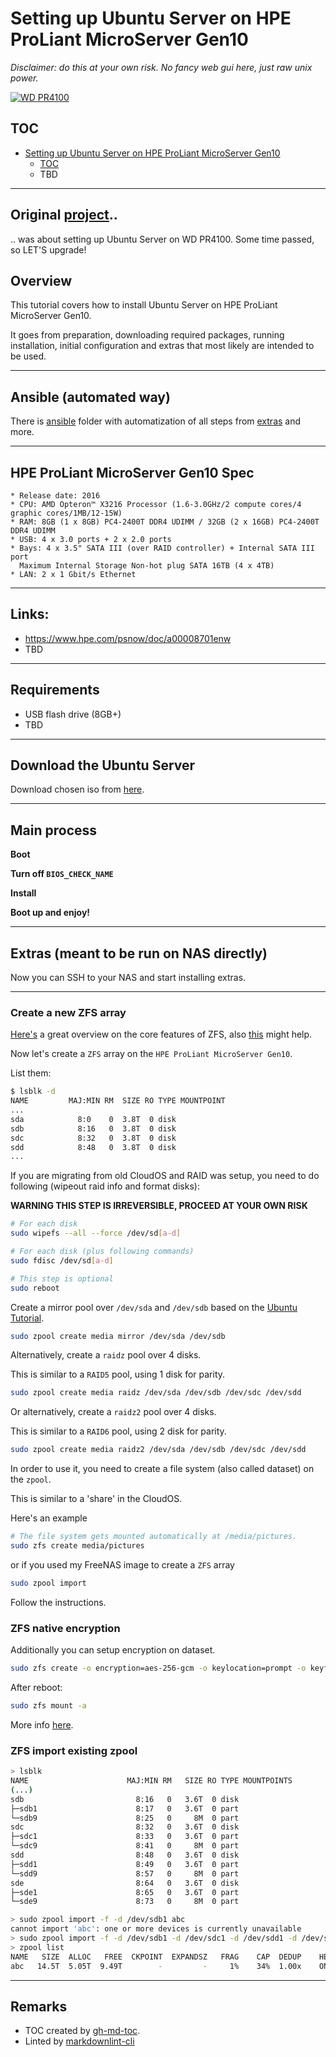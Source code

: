 # Setting up Ubuntu Server on HPE ProLiant MicroServer Gen10

_Disclaimer: do this at your own risk. No fancy web gui here, just raw unix power._

[![WD PR4100](./img/microservergen10.jpeg)](./img/microservergen10.jpeg)

## TOC

* [Setting up Ubuntu Server on HPE ProLiant MicroServer Gen10](#setting-up-ubuntu-server-on-hpe-pro-liant-micro-server-gen10)
  * [TOC](#toc)
  * TBD

---

## Original [project](https://github.com/aamkye/ubuntu_on_WD_PRx100)..

.. was about setting up Ubuntu Server on WD PR4100. Some time passed, so LET'S upgrade!

## Overview

This tutorial covers how to install Ubuntu Server on HPE ProLiant MicroServer Gen10.

It goes from preparation, downloading required packages, running installation, initial configuration and extras that most likely are intended to be used.

---

## Ansible (automated way)

There is [ansible](./ansible) folder with automatization of all steps from [extras](#extras-meant-to-be-run-on-nas-directly) and more.

---

## HPE ProLiant MicroServer Gen10 Spec

```
* Release date: 2016
* CPU: AMD Opteron™ X3216 Processor (1.6-3.0GHz/2 compute cores/4 graphic cores/1MB/12-15W)
* RAM: 8GB (1 x 8GB) PC4-2400T DDR4 UDIMM / 32GB (2 x 16GB) PC4-2400T DDR4 UDIMM
* USB: 4 x 3.0 ports + 2 x 2.0 ports
* Bays: 4 x 3.5" SATA III (over RAID controller) + Internal SATA III port
  Maximum Internal Storage Non-hot plug SATA 16TB (4 x 4TB)
* LAN: 2 x 1 Gbit/s Ethernet
```

---

## Links:

* https://www.hpe.com/psnow/doc/a00008701enw
* TBD

---

## Requirements

* USB flash drive (8GB+)
* TBD

---

## Download the Ubuntu Server

Download chosen iso from [here](https://ubuntu.com/download/server).

---

## Main process

**Boot**

**Turn off `BIOS_CHECK_NAME`**

**Install**

**Boot up and enjoy!**

---

## Extras (meant to be run on NAS directly)

Now you can SSH to your NAS and start installing extras.

---

### Create a new ZFS array

[Here's](https://wiki.archlinux.org/title/ZFS/Virtual_disks) a great overview on the core features of ZFS, also [this](https://linuxhint.com/zfs-concepts-and-tutorial/) might help.

Now let's create a `ZFS` array on the `HPE ProLiant MicroServer Gen10`.

List them:

```bash
$ lsblk -d
NAME         MAJ:MIN RM  SIZE RO TYPE MOUNTPOINT
...
sda            8:0    0  3.8T  0 disk
sdb            8:16   0  3.8T  0 disk
sdc            8:32   0  3.8T  0 disk
sdd            8:48   0  3.8T  0 disk
...
```

If you are migrating from old CloudOS and RAID was setup, you need to do following (wipeout raid info and format disks):

**WARNING THIS STEP IS IRREVERSIBLE, PROCEED AT YOUR OWN RISK**

```bash
# For each disk
sudo wipefs --all --force /dev/sd[a-d]

# For each disk (plus following commands)
sudo fdisc /dev/sd[a-d]

# This step is optional
sudo reboot
```

Create a mirror pool over `/dev/sda` and `/dev/sdb` based on the [Ubuntu Tutorial](https://ubuntu.com/tutorials/setup-zfs-storage-pool#1-overview).

```bash
sudo zpool create media mirror /dev/sda /dev/sdb
```

Alternatively, create a `raidz` pool over 4 disks.

This is similar to a `RAID5` pool, using 1 disk for parity.

```bash
sudo zpool create media raidz /dev/sda /dev/sdb /dev/sdc /dev/sdd
```

Or alternatively, create a `raidz2` pool over 4 disks.

This is similar to a `RAID6` pool, using 2 disk for parity.

```bash
sudo zpool create media raidz2 /dev/sda /dev/sdb /dev/sdc /dev/sdd
```

In order to use it, you need to create a file system (also called dataset) on the `zpool`.

This is similar to a 'share' in the CloudOS.

Here's an example

```bash
# The file system gets mounted automatically at /media/pictures.
sudo zfs create media/pictures
```

or if you used my FreeNAS image to create a `ZFS` array

```bash
sudo zpool import
```

Follow the instructions.

### ZFS native encryption

Additionally you can setup encryption on dataset.

```bash
sudo zfs create -o encryption=aes-256-gcm -o keylocation=prompt -o keyformat=passphrase media/pictures
```

After reboot:

```bash
sudo zfs mount -a
```

More info [here](https://arstechnica.com/gadgets/2021/06/a-quick-start-guide-to-openzfs-native-encryption/>).

### ZFS import existing zpool

```bash
> lsblk
NAME                      MAJ:MIN RM   SIZE RO TYPE MOUNTPOINTS
(...)
sdb                         8:16   0   3.6T  0 disk
├─sdb1                      8:17   0   3.6T  0 part
└─sdb9                      8:25   0     8M  0 part
sdc                         8:32   0   3.6T  0 disk
├─sdc1                      8:33   0   3.6T  0 part
└─sdc9                      8:41   0     8M  0 part
sdd                         8:48   0   3.6T  0 disk
├─sdd1                      8:49   0   3.6T  0 part
└─sdd9                      8:57   0     8M  0 part
sde                         8:64   0   3.6T  0 disk
├─sde1                      8:65   0   3.6T  0 part
└─sde9                      8:73   0     8M  0 part
```

```bash
> sudo zpool import -f -d /dev/sdb1 abc
cannot import 'abc': one or more devices is currently unavailable
> sudo zpool import -f -d /dev/sdb1 -d /dev/sdc1 -d /dev/sdd1 -d /dev/sde1 abc
> zpool list
NAME   SIZE  ALLOC   FREE  CKPOINT  EXPANDSZ   FRAG    CAP  DEDUP    HEALTH  ALTROOT
abc   14.5T  5.05T  9.49T        -         -     1%    34%  1.00x    ONLINE  -
```

---

## Remarks

* TOC created by [gh-md-toc](https://github.com/ekalinin/github-markdown-toc).
* Linted by [markdownlint-cli](https://github.com/igorshubovych/markdownlint-cli)
